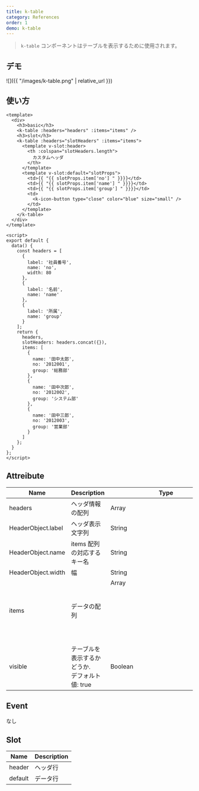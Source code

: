 ```yaml
---
title: k-table
category: References
order: 1
demo: k-table
---
```


> `k-table` コンポーネントはテーブルを表示するために使用されます。

## デモ

![]({{ "/images/k-table.png" | relative_url }})

## 使い方

```vue
<template>
  <div>
    <h3>basic</h3>
    <k-table :headers="headers" :items="items" />
    <h3>slot</h3>
    <k-table :headers="slotHeaders" :items="items">
      <template v-slot:header>
        <th :colspan="slotHeaders.length">
          カスタムヘッダ
        </th>
      </template>
      <template v-slot:default="slotProps">
        <td>{{ "{{ slotProps.item['no'] " }}}}</td>
        <td>{{ "{{ slotProps.item['name'] " }}}}</td>
        <td>{{ "{{ slotProps.item['group'] " }}}}</td>
        <td>
          <k-icon-button type="close" color="blue" size="small" />
        </td>
      </template>
    </k-table>
  </div>
</template>

<script>
export default {
  data() {
    const headers = [
      {
        label: '社員番号',
        name: 'no',
        width: 80
      },
      {
        label: '名前',
        name: 'name'
      },
      {
        label: '所属',
        name: 'group'
      }
    ];
    return {
      headers,
      slotHeaders: headers.concat({}),
      items: [
        {
          name: '田中太郎',
          no: '2012001',
          group: '総務部'
        },
        {
          name: '田中次郎',
          no: '2012002',
          group: 'システム部'
        },
        {
          name: '田中三郎',
          no: '2012003',
          group: '営業部'
        }
      ]
    };
  }
};
</script>
```

## Attreibute

| Name               | Description                                       | Type                | Required |
| ------------------ | ------------------------------------------------- | ------------------- | -------- |
| headers            | ヘッダ情報の配列                                  | Array<HeaderObject> | No       |
| HeaderObject.label | ヘッダ表示文字列                                  | String              | No       |
| HeaderObject.name  | items 配列の対応するキー名                        | String              | No       |
| HeaderObject.width | 幅                                                | String              | No       |
| items              | データの配列                                      | Array<Object>       | No       |
| visible            | テーブルを表示するかどうか.<br>デフォルト値: true | Boolean             | No       |

## Event

なし

## Slot

| Name    | Description |
| ------- | ----------- |
| header  | ヘッダ行    |
| default | データ行    |
